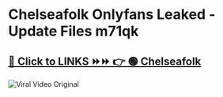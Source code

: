 
 # Chelseafolk Onlyfans Leaked - Update Files m71qk

## <h2><a href="https://clipsfans.com/Chelseafolk&ref=git">🔗 Click to LINKS ⏩⏩ 👉 🟢 Chelseafolk </a></h2>

<a href="https://clipsfans.com/Chelseafolk&ref=git" rel="nofollow" data-target="animated-image.originalLink"><img src="https://i.ibb.co.com/xMMVF88/686577567.gif" alt="Viral Video Original" style="max-width: 100%; display: inline-block;" data-target="animated-image.originalImage"></a>

